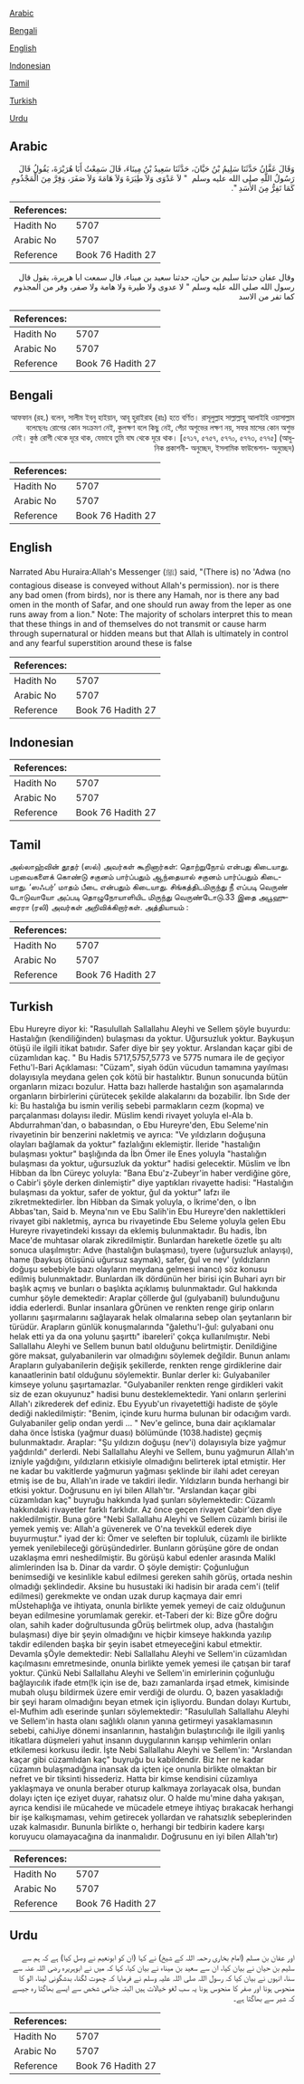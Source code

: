 [Arabic](#arabic)

[Bengali](#bengali)

[English](#english)

[Indonesian](#indonesian)

[Tamil](#tamil)

[Turkish](#turkish)

[Urdu](#urdu)

## Arabic


<div dir="rtl" lang="ar" style={{fontSize:'larger',backgroundColor:'#f8f9fa',padding:20}}>
وَقَالَ عَفَّانُ حَدَّثَنَا سَلِيمُ بْنُ حَيَّانَ، حَدَّثَنَا سَعِيدُ بْنُ مِينَاءَ، قَالَ سَمِعْتُ أَبَا هُرَيْرَةَ، يَقُولُ قَالَ رَسُولُ اللَّهِ صلى الله عليه وسلم ‏ "‏ لاَ عَدْوَى وَلاَ طِيَرَةَ وَلاَ هَامَةَ وَلاَ صَفَرَ، وَفِرَّ مِنَ الْمَجْذُومِ كَمَا تَفِرُّ مِنَ الأَسَدِ ‏"‏‏.‏
</div>
<div style={{backgroundColor:'#f8f9fa',padding:20, marginBottom: 10}}><table> <thead> <tr> <th>References:</th> <th></th> </tr> </thead> <tbody><tr><td>Hadith No</td><td>5707</td></tr><tr><td>Arabic No</td><td>5707</td></tr><tr><td>Reference</td><td>Book 76 Hadith 27</td></tr></tbody></table></div>


<div dir="rtl" lang="ar" style={{fontSize:'larger',backgroundColor:'#f8f9fa',padding:20}}>
وقال عفان حدثنا سليم بن حيان، حدثنا سعيد بن ميناء، قال سمعت ابا هريرة، يقول قال رسول الله صلى الله عليه وسلم " لا عدوى ولا طيرة ولا هامة ولا صفر، وفر من المجذوم كما تفر من الاسد
</div>
<div style={{backgroundColor:'#f8f9fa',padding:20, marginBottom: 10}}><table> <thead> <tr> <th>References:</th> <th></th> </tr> </thead> <tbody><tr><td>Hadith No</td><td>5707</td></tr><tr><td>Arabic No</td><td>5707</td></tr><tr><td>Reference</td><td>Book 76 Hadith 27</td></tr></tbody></table></div>

## Bengali


<div dir="rtl" lang="bn" style={{fontSize:'larger',backgroundColor:'#f8f9fa',padding:20}}>
আফফান (রহ.) বলেন, সালীম ইবনু হাইয়ান, আবূ হুরাইরাহ (রাঃ) হতে বর্ণিত। রাসূলুল্লাহ সাল্লাল্লাহু আলাইহি ওয়াসাল্লাম বলেছেনঃ রোগের কোন সংক্রমণ নেই, কুলক্ষণ বলে কিছু নেই, পেঁচা অশুভের লক্ষণ নয়, সফর মাসের কোন অশুভ নেই। কুষ্ঠ রোগী থেকে দূরে থাক, যেভাবে তুমি বাঘ থেকে দূরে থাক। [৫৭১৭, ৫৭৫৭, ৫৭৭০, ৫৭৭৩, ৫৭৭৫] (আধুনিক প্রকাশনী- অনুচ্ছেদ, ইসলামিক ফাউন্ডেশন- অনুচ্ছেদ)
</div>
<div style={{backgroundColor:'#f8f9fa',padding:20, marginBottom: 10}}><table> <thead> <tr> <th>References:</th> <th></th> </tr> </thead> <tbody><tr><td>Hadith No</td><td>5707</td></tr><tr><td>Arabic No</td><td>5707</td></tr><tr><td>Reference</td><td>Book 76 Hadith 27</td></tr></tbody></table></div>

## English


<div dir="ltr" lang="en" style={{fontSize:'larger',backgroundColor:'#f8f9fa',padding:20}}>
Narrated Abu Huraira:Allah's Messenger (ﷺ) said, "(There is) no 'Adwa (no contagious disease is conveyed without Allah's permission). nor is there any bad omen (from birds), nor is there any Hamah, nor is there any bad omen in the month of Safar, and one should run away from the leper as one runs away from a lion." Note: The majority of scholars interpret this to mean that these things in and of themselves do not transmit or cause harm through supernatural or hidden means but that Allah is ultimately in control and any fearful superstition around these is false
</div>
<div style={{backgroundColor:'#f8f9fa',padding:20, marginBottom: 10}}><table> <thead> <tr> <th>References:</th> <th></th> </tr> </thead> <tbody><tr><td>Hadith No</td><td>5707</td></tr><tr><td>Arabic No</td><td>5707</td></tr><tr><td>Reference</td><td>Book 76 Hadith 27</td></tr></tbody></table></div>

## Indonesian


<div dir="ltr" lang="id" style={{fontSize:'larger',backgroundColor:'#f8f9fa',padding:20}}>

</div>
<div style={{backgroundColor:'#f8f9fa',padding:20, marginBottom: 10}}><table> <thead> <tr> <th>References:</th> <th></th> </tr> </thead> <tbody><tr><td>Hadith No</td><td>5707</td></tr><tr><td>Arabic No</td><td>5707</td></tr><tr><td>Reference</td><td>Book 76 Hadith 27</td></tr></tbody></table></div>

## Tamil


<div dir="ltr" lang="ta" style={{fontSize:'larger',backgroundColor:'#f8f9fa',padding:20}}>
அல்லாஹ்வின் தூதர் (ஸல்) அவர்கள் கூறினார்கள்: தொற்றுநோய் என்பது கிடையாது. பறவைகளைக் கொண்டு சகுனம் பார்ப்பதும் ஆந்தையால் சகுனம் பார்ப்பதும் கிடையாது. ‘ஸஃபர்’ மாதம் பீடை என்பதும் கிடையாது. சிங்கத்திடமிருந்து நீ எப்படி வெருண் டோடுவாயோ அப்படி தொழுநோயாளியிட மிருந்து வெருண்டோடு.33 இதை அபூஹுரைரா (ரலி) அவர்கள் அறிவிக்கிறார்கள். அத்தியாயம் :
</div>
<div style={{backgroundColor:'#f8f9fa',padding:20, marginBottom: 10}}><table> <thead> <tr> <th>References:</th> <th></th> </tr> </thead> <tbody><tr><td>Hadith No</td><td>5707</td></tr><tr><td>Arabic No</td><td>5707</td></tr><tr><td>Reference</td><td>Book 76 Hadith 27</td></tr></tbody></table></div>

## Turkish


<div dir="ltr" lang="tr" style={{fontSize:'larger',backgroundColor:'#f8f9fa',padding:20}}>
Ebu Hureyre diyor ki: "Rasulullah Sallallahu Aleyhi ve Sellem şöyle buyurdu: Hastalığın (kendiliğinden) bulaşması da yoktur. Uğursuzluk yoktur. Baykuşun ötüşü ile ilgili itikat batııdır. Safer diye bir şey yoktur. Arslandan kaçar gibi de cüzamlıdan kaç. " Bu Hadis 5717,5757,5773 ve 5775 numara ile de geçiyor Fethu'l-Bari Açıklaması: "Cüzam", siyah ödün vücudun tamamına yayılması dolayısıyla meydana gelen çok kötü bir hastalıktır. Bunun sonucunda bütün organların mizacı bozulur. Hatta bazı hallerde hastalığın son aşamalarında organların birbirlerini çürütecek şekilde alakalarını da bozabilir. İbn Sıde der ki: Bu hastalığa bu ismin veriliş sebebi parmakların cezm (kopma) ve parçalanması dolayısı iledir. Müslim kendi rivayet yoluyla el-Ala b. Abdurrahman'dan, o babasından, o Ebu Hureyre'den, Ebu Seleme'nin rivayetinin bir benzerini nakletmiş ve ayrıca: "Ve yıldızların doğuşuna olayları bağlamak da yoktur" fazlalığını eklemiştir. İleride "hastalığın bulaşması yoktur" başlığında da İbn Ömer ile Enes yoluyla "hastalığın bulaşması da yoktur, uğursuzluk da yoktur" hadisi gelecektir. Müslim ve İbn Hibban da İbn Cüreyc yoluyla: "Bana Ebu'z-Zubeyr'in haber verdiğine göre, o Cabir'i şöyle derken dinlemiştir" diye yaptıkları rivayette hadisi: "Hastalığın bulaşması da yoktur, safer de yoktur, ğul da yoktur" lafzı ile zikretmektedirler. İbn Hibban da Simak yoluyla, o İkrime'den, o İbn Abbas'tan, Said b. Meyna'nın ve Ebu Salih'in Ebu Hureyre'den naklettikleri rivayet gibi nakletmiş, ayrıca bu rivayetinde Ebu Seleme yoluyla gelen Ebu Hureyre rivayetindeki kıssayı da eklemiş bulunmaktadır. Bu hadis, İbn Mace'de muhtasar olarak zikrediImiştir. Bunlardan hareketle özetle şu altı sonuca ulaşılmıştır: Adve (hastalığın bulaşması), tıyere (uğursuzluk anlayışı), hame (baykuş ötüşünü uğursuz saymak), safer, ğul ve nev' (yıldızların doğuşu sebebiyle bazı olayların meydana gelmesi inancı) söz konusu edilmiş bulunmaktadır. Bunlardan ilk dördünün her birisi için Buhari ayrı bir başlık açmış ve bunları o başlıkta açıklamış bulunmaktadır. Gul hakkında cumhur şöyle demektedir: Araplar çöllerde ğul (gulyabanil) bulunduğunu iddia ederlerdi. Bunlar insanlara gÖrünen ve renkten renge girip onların yollarını şaşırmalarını sağlayarak helak olmalarına sebep olan şeytanların bir türüdür. Arapların günlük konuşmalarında "ğalethu'l-ğul: gulyabani onu helak etti ya da ona yolunu şaşırttı" ibareleri' çokça kullanılmıştır. Nebi Sallallahu Aleyhi ve Sellem bunun batıl olduğunu belirtmiştir. Denildiğine göre maksat, gulyabanilerin var olmadığını söylemek değildir. Bunun anlamı Arapların gulyabanilerin değişik şekillerde, renkten renge girdiklerine dair kanaatlerinin batıl olduğunu söylemektir. Bunlar derler ki: Gulyabaniler kimseye yolunu şaşırtamazlar. "Gulyabaniler renkten renge girdikleri vakit siz de ezan okuyunuz" hadisi bunu desteklemektedir. Yani onların şerlerini Allah'ı zikrederek def ediniz. Ebu Eyyub'un rivayetettiği hadiste de şöyle dediği nakledilmiştir: "Benim, içinde kuru hurma bulunan bir odacığım vardı. Gulyabaniler gelip ondan yerdi ... " Nev'e gelince, buna dair açıklamalar daha önce İstiska (yağmur duası) bölümünde (1038.hadiste) geçmiş bulunmaktadır. Araplar: "Şu yıldızın doğuşu (nev'i) dolayısıyla bize yağmur yağdırıldı" derlerdi. Nebi Sallallahu Aleyhi ve Sellem, bunu yağmurun Allah'ın izniyle yağdığını, yıldızların etkisiyle olmadığını belirterek iptal etmiştir. Her ne kadar bu vakitlerde yağmurun yağması şeklinde bir ilahi adet cereyan etmiş ise de bu, Allah'ın irade ve takdiri iledir. Yıldızların bunda herhangi bir etkisi yoktur. Doğrusunu en iyi bilen Allah'tır. "Arslandan kaçar gibi cüzamlıdan kaç" buyruğu hakkında lyad şunları söylemektedir: Cüzamlı hakkındaki rivayetler farklı farklıdır. Az önce geçen rivayet Cabir'den diye nakledilmiştir. Buna göre "Nebi Sallallahu Aleyhi ve Sellem cüzamlı birisi ile yemek yemiş ve: Allah'a güvenerek ve O'na tevekkül ederek diye buyurmuştur." iyad der ki: Ömer ve seleften bir topluluk, cüzamlı ile birlikte yemek yenilebileceği görüşündedirler. Bunların görüşüne göre de ondan uzaklaşma emri neshedilmiştir. Bu görüşü kabul edenler arasında Malikl alimlerinden İsa b. Dinar da vardır. O şöyle demiştir: Çoğunluğun benimsediği ve kesinlikle kabul edilmesi gereken sahih görüş, ortada neshin olmadığı şeklindedir. Aksine bu husustaki iki hadisin bir arada cem'i (telif edilmesi) gerekmekte ve ondan uzak durup kaçmaya dair emri mÜstehaplığa ve ihtiyata, onunla birlikte yemek yemeyi de caiz olduğunun beyan edilmesine yorumlamak gerekir. et-Taberi der ki: Bize gÖre doğru olan, sahih kader doğrultusunda gÖrüş belirtmek olup, adva (hastalığın bulaşması) diye bir şeyin olmadığını ve hiçbir kimseye hakkında yazılıp takdir edilenden başka bir şeyin isabet etmeyeceğini kabul etmektir. Devamla şÖyle demektedir: Nebi Sallallahu Aleyhi ve Sellem'in cüzamlıdan kaçılmasını emretmesinde, onunla birlikte yemek yemesi ile çatışan bir taraf yoktur. Çünkü Nebi Sallallahu Aleyhi ve Sellem'in emirlerinin çoğunluğu bağlayıcılık ifade etm(!k için ise de, bazı zamanlarda irşad etmek, kimisinde mubah oluşu bildirmek üzere emir verdiği de olurdu. O, bazen yasakladığı bir şeyi haram olmadığını beyan etmek için işliyordu. Bundan dolayı Kurtubı, el-Mufhim adlı eserinde şunları söylemektedir: "Rasulullah Sallallahu Aleyhi ve Sellem'in hasta olanı sağlıklı olanın yanına getirmeyi yasaklamasının sebebi, cahiJiye dönemi insanlarının, hastalığın bulaştırıcılığı ile ilgili yanlış itikatlara düşmeleri yahut insanın duygularının karışıp vehimlerin onları etkilemesi korkusu iledir. İşte Nebi Sallallahu Aleyhi ve Sellem'in: "Arslandan kaçar gibi cüzamlıdan kaç" buyruğu bu kabildendir. Biz her ne kadar cüzamın bulaşmadığına inansak da içten içe onunla birlikte olmaktan bir nefret ve bir tiksinti hissederiz. Hatta bir kimse kendisini cüzamlıya yaklaşmaya ve onunla beraber oturup kalkmaya zorlayacak olsa, bundan dolayı içten içe eziyet duyar, rahatsız olur. O halde mu'mine daha yakışan, ayrıca kendisi ile mücahede ve mücadele etmeye ihtiyaç bırakacak herhangi bir işe kalkışmaması, vehim getirecek yollardan ve rahatsızlık sebeplerinden uzak kalmasıdır. Bununla birlikte o, herhangi bir tedbirin kadere karşı koruyucu olamayacağına da inanmalıdır. Doğrusunu en iyi bilen Allah'tır)
</div>
<div style={{backgroundColor:'#f8f9fa',padding:20, marginBottom: 10}}><table> <thead> <tr> <th>References:</th> <th></th> </tr> </thead> <tbody><tr><td>Hadith No</td><td>5707</td></tr><tr><td>Arabic No</td><td>5707</td></tr><tr><td>Reference</td><td>Book 76 Hadith 27</td></tr></tbody></table></div>

## Urdu


<div dir="rtl" lang="ur" style={{fontSize:'larger',backgroundColor:'#f8f9fa',padding:20}}>
اور عفان بن مسلم (امام بخاری رحمہ اللہ کے شیخ) نے کہا (ان کو ابونعیم نے وصل کیا) ہے کہ ہم سے سلیم بن حیان نے بیان کیا، ان سے سعید بن میناء نے بیان کیا، کہا کہ میں نے ابوہریرہ رضی اللہ عنہ سے سنا، انہوں نے بیان کیا کہ رسول اللہ صلی اللہ علیہ وسلم نے فرمایا کہ چھوت لگنا، بدشگونی لینا، الو کا منحوس ہونا اور صفر کا منحوس ہونا یہ سب لغو خیالات ہیں البتہ جذامی شخص سے ایسے بھاگتا رہ جیسے کہ شیر سے بھاگتا ہے۔
</div>
<div style={{backgroundColor:'#f8f9fa',padding:20, marginBottom: 10}}><table> <thead> <tr> <th>References:</th> <th></th> </tr> </thead> <tbody><tr><td>Hadith No</td><td>5707</td></tr><tr><td>Arabic No</td><td>5707</td></tr><tr><td>Reference</td><td>Book 76 Hadith 27</td></tr></tbody></table></div>